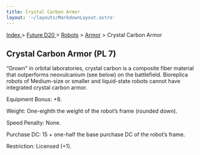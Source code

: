 ```yaml
---
title: Crystal Carbon Armor
layout: '~/layouts/MarkdownLayout.astro'
---
```


[ Index ](/) > [ Future D20 ](/future.d20.srd) > [Robots](/future.d20.srd/robots) > [Armor](/future.d20.srd/robots/armor) > Crystal Carbon Armor

## Crystal Carbon Armor (PL 7)

“Grown” in orbital laboratories, crystal carbon is a composite fiber material
that outperforms neovulcanium (see below) on the battlefield. Bioreplica
robots of Medium-size or smaller and liquid-state robots cannot have
integrated crystal carbon armor.

Equipment Bonus: +8.

Weight: One-eighth the weight of the robot’s frame (rounded down).

Speed Penalty: None.

Purchase DC: 15 + one-half the base purchase DC of the robot’s frame.

Restriction: Licensed (+1).

